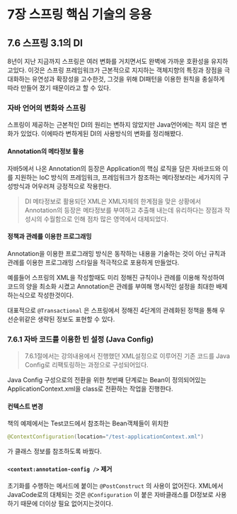 # 7장 스프링 핵심 기술의 응용

## 7.6 스프링 3.1의 DI
8년이 지난 지금까지 스프링은 여러 변화를 거치면서도 완벽에 가까운 호환성을 유지하고있다.
이것은 스프링 프레임워크가 근본적으로 지지하는 객체지향의 특징과 장점을 극대화하는 유연성과 확장성을
고수한것, 그것을 위해 DI패턴을 이용한 원칙을 충실하게 따라 만들어 졌기 때문이라고 할 수 있다.

### 자바 언어의 변화와 스프링
스프링이 제공하는 근본적인 DI의 원리는 변하지 않았지만 Java언어에는 적지 않은 변화가 있었다.
이에따라 변하게된 DI의 사용방식의 변화를 정리해봤다.

#### Annotation의 메타정보 활용
자바5에서 나온 Annotation의 등장은 Application의 핵심 로직을 담은 자바코드와 이를 지원하는
IoC 방식의 프레임워크, 프레임워크가 참조하는 메타정보라는 세가지의 구성방식과 어우러져 긍정적으로 작용한다.

> DI 메타정보로 활용되던 XML은 XML자체의 한계점을 맞은 상황에서 Annotation의 등장은 메타정보를 부여하고
추출해 내는데 유리하다는 장점과 작성시의 수월함으로 인해 점차 많은 영역에서 대체되었다.

#### 정책과 관례를 이용한 프로그래밍
Annotation을 이용한 프로그래밍 방식은 동작하는 내용을 기술하는 것이 아닌 규칙과 관례를 이용한
프로그래밍 스타일을 적극적으로 포용하게 만들었다.

예를들어 스프링의 XML을 작성할때도 미리 정해진 규칙이나 관례를 이용해 작성하여 코드의 양을 최소화 시켰고
Annotation은 관례를 부여해 명시적인 설정을 최대한 배제하는식으로 작성한것이다.

대표적으로 `@Transactional` 은 스프링에서 정해진 4단계의 관례화된 정책을 통해 우선순위같은 생략된 정보도 표현할 수 있다.

### 7.6.1 자바 코드를 이용한 빈 설정 (Java Config)
> 7.6.1절에서는 강의내용에서 진행했던 XML설정으로 이루어진 기존 코드를 Java Config로 리팩토링하는 과정으로 구성되어있다.

Java Config 구성으로의 전환을 위한 첫번째 단계로는 Bean이 정의되어있는 ApplicationContext.xml을 class로 전환하는 작업을 진행한다.

#### 컨텍스트 변경
책의 예제에서는 Test코드에서 참조하는 Bean객체들이 위치한
```java
@ContextConfiguration(location="/test-applicationContext.xml")
```
가 클래스 정보를 참조하도록 바꿨다.

#### `<context:annotation-config />` 제거
초기화를 수행하는 메서드에 붙이는 `@PostConstruct` 의 사용이 없어진다. XML에서 JavaCode로의 대체되는 것은
`@Configuration` 이 붙은 자바클래스를 DI정보로 사용하기 때문에 더이상 필요 없어지는것이다.
